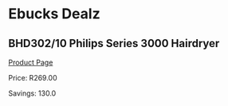 
# Ebucks Dealz
## BHD302/10 Philips Series 3000 Hairdryer
[Product Page](https://www.ebucks.com/web/shop/productSelected.do?prodId=1165759425&catId=1186086453)

Price: R269.00

Savings: 130.0


	